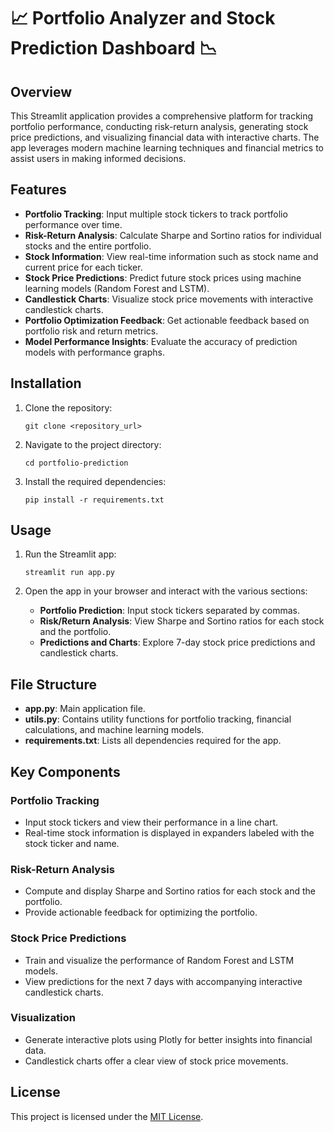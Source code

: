 # 📈 Portfolio Analyzer and Stock Prediction Dashboard 📉

## Overview

This Streamlit application provides a comprehensive platform for tracking portfolio performance, conducting risk-return analysis, generating stock price predictions, and visualizing financial data with interactive charts. The app leverages modern machine learning techniques and financial metrics to assist users in making informed decisions.

## Features

- **Portfolio Tracking**: Input multiple stock tickers to track portfolio performance over time.
- **Risk-Return Analysis**: Calculate Sharpe and Sortino ratios for individual stocks and the entire portfolio.
- **Stock Information**: View real-time information such as stock name and current price for each ticker.
- **Stock Price Predictions**: Predict future stock prices using machine learning models (Random Forest and LSTM).
- **Candlestick Charts**: Visualize stock price movements with interactive candlestick charts.
- **Portfolio Optimization Feedback**: Get actionable feedback based on portfolio risk and return metrics.
- **Model Performance Insights**: Evaluate the accuracy of prediction models with performance graphs.

## Installation

1. Clone the repository:
   ```
   git clone <repository_url>
   ```

2. Navigate to the project directory:
   ```
   cd portfolio-prediction
   ```

3. Install the required dependencies:
   ```
   pip install -r requirements.txt
   ```

## Usage

1. Run the Streamlit app:
   ```
   streamlit run app.py
   ```

2. Open the app in your browser and interact with the various sections:
   - **Portfolio Prediction**: Input stock tickers separated by commas.
   - **Risk/Return Analysis**: View Sharpe and Sortino ratios for each stock and the portfolio.
   - **Predictions and Charts**: Explore 7-day stock price predictions and candlestick charts.

## File Structure

- **app.py**: Main application file.
- **utils.py**: Contains utility functions for portfolio tracking, financial calculations, and machine learning models.
- **requirements.txt**: Lists all dependencies required for the app.

## Key Components

### Portfolio Tracking
- Input stock tickers and view their performance in a line chart.
- Real-time stock information is displayed in expanders labeled with the stock ticker and name.

### Risk-Return Analysis
- Compute and display Sharpe and Sortino ratios for each stock and the portfolio.
- Provide actionable feedback for optimizing the portfolio.

### Stock Price Predictions
- Train and visualize the performance of Random Forest and LSTM models.
- View predictions for the next 7 days with accompanying interactive candlestick charts.

### Visualization
- Generate interactive plots using Plotly for better insights into financial data.
- Candlestick charts offer a clear view of stock price movements.


## License

This project is licensed under the [MIT License](LICENSE).

